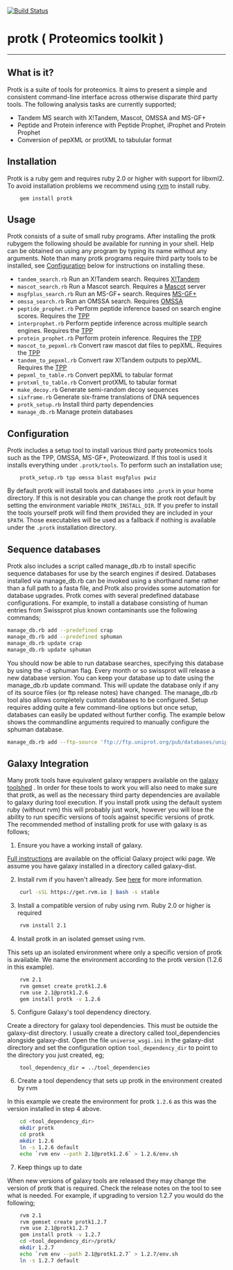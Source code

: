
[![Build Status](https://travis-ci.org/iracooke/protk.png?branch=master)](https://travis-ci.org/iracooke/protk)

# protk ( Proteomics toolkit )


***
## What is it?

Protk is a suite of tools for proteomics. It aims to present a simple and consistent command-line interface across otherwise disparate third party tools.  The following analysis tasks are currently supported; 

- Tandem MS search with X!Tandem, Mascot, OMSSA and MS-GF+
- Peptide and Protein inference with Peptide Prophet, iProphet and Protein Prophet
- Conversion of pepXML or protXML to tabulular format


## Installation
 
Protk is a ruby gem and requires ruby 2.0 or higher with support for libxml2. To avoid installation problems we recommend using [rvm](https://rvm.io) to install ruby.

``` shell
    gem install protk
```



## Usage

Protk consists of a suite of small ruby programs.  After installing the protk rubygem the following should be available for running in your shell.  Help can be obtained on using any program by typing its name without any arguments.  Note than many protk programs require third party tools to be installed, see [Configuration](#user-content-configuration) below for instructions on installing these.

- `tandem_search.rb` Run an X!Tandem search. Requires [X!Tandem](http://www.thegpm.org/TANDEM/)
- `mascot_search.rb` Run a Mascot search. Requires a [Mascot](http://www.matrixscience.com/server.html) server
- `msgfplus_search.rb` Run an MS-GF+ search. Requires [MS-GF+](https://bix-lab.ucsd.edu/pages/viewpage.action?pageId=13533355)
- `omssa_search.rb` Run an OMSSA search. Requires [OMSSA](ftp://ftp.ncbi.nih.gov/pub/lewisg/omssa/CURRENT/)
- `peptide_prophet.rb` Perform peptide inference based on search engine scores. Requires the [TPP](http://sourceforge.net/projects/sashimi/files/Trans-Proteomic%20Pipeline%20%28TPP%29/)
- `interprophet.rb` Perform peptide inference across multiple search engines. Requires the [TPP](http://sourceforge.net/projects/sashimi/files/Trans-Proteomic%20Pipeline%20%28TPP%29/)
- `protein_prophet.rb` Perform protein inference. Requires the [TPP](http://sourceforge.net/projects/sashimi/files/Trans-Proteomic%20Pipeline%20%28TPP%29/)
- `mascot_to_pepxml.rb` Convert raw mascot dat files to pepXML. Requires the [TPP](http://sourceforge.net/projects/sashimi/files/Trans-Proteomic%20Pipeline%20%28TPP%29/)
- `tandem_to_pepxml.rb` Convert raw X!Tandem outputs to pepXML. Requires the [TPP](http://sourceforge.net/projects/sashimi/files/Trans-Proteomic%20Pipeline%20%28TPP%29/)
- `pepxml_to_table.rb` Convert pepXML to tabular format
- `protxml_to_table.rb` Convert protXML to tabular format
- `make_decoy.rb` Generate semi-random decoy sequences
- `sixframe.rb` Generate six-frame translations of DNA sequences
- `protk_setup.rb` Install third party dependencies
- `manage_db.rb` Manage protein databases

## Configuration

Protk includes a setup tool to install various third party proteomics tools such as the TPP, OMSSA, MS-GF+, Proteowizard.  If this tool is used it installs everything under `.protk/tools`.  To perform such an installation use;

```shell
    protk_setup.rb tpp omssa blast msgfplus pwiz
```

By default protk will install tools and databases into `.protk` in your home directory.  If this is not desirable you can change the protk root default by setting the environment variable `PROTK_INSTALL_DIR`. If you prefer to install the tools yourself protk will find them provided they are included in your `$PATH`. Those executables will be used as a fallback if nothing is available under the `.protk` installation directory.


## Sequence databases

Protk also includes a script called manage_db.rb to install specific sequence databases for use by the search engines if desired. Databases installed via manage_db.rb can be invoked using a shorthand name rather than a full path to a fasta file, and Protk also provides some automation for database upgrades. Protk comes with several predefined database configurations. For example, to install a database consisting of human entries from Swissprot plus known contaminants use the following commands;

```sh
manage_db.rb add --predefined crap
manage_db.rb add --predefined sphuman
manage_db.rb update crap
manage_db.rb update sphuman
```

You should now be able to run database searches, specifying this database by using the -d sphuman flag.  Every month or so swissprot will release a new database version. You can keep your database up to date using the manage_db.rb update command. This will update the database only if any of its source files (or ftp release notes) have changed. The manage_db.rb tool also allows completely custom databases to be configured. Setup requires adding quite a few command-line options but once setup, databases can easily be updated without further config. The example below shows the commandline arguments required to manually configure the sphuman database.

```sh
manage_db.rb add --ftp-source 'ftp://ftp.uniprot.org/pub/databases/uniprot/current_release/knowledgebase/complete/uniprot_sprot.fasta.gz ftp://ftp.uniprot.org/pub/databases/uniprot/current_release/knowledgebase/complete/reldate.txt' --include-filters '/OS=Homo\ssapiens/' --id-regex 'sp\|.*\|(.*?)\s' --add-decoys --make-blast-index --archive-old sphuman
```

## Galaxy Integration

Many protk tools have equivalent galaxy wrappers available on the [galaxy toolshed](http://toolshed.g2.bx.psu.edu/) .  In order for these tools to work you will also need to make sure that protk, as well as the necessary third party dependencies are available to galaxy during tool execution. If you install protk using the default system ruby (without rvm) this will probably just work, however you will lose the ability to run specific versions of tools against specific versions of protk.  The recommended method of installing protk for use with galaxy is as follows;

1. Ensure you have a working install of galaxy. 

[Full instructions](https://wiki.galaxyproject.org/Admin/GetGalaxy) are available on the official Galaxy project wiki page.  We assume you have galaxy installed in a directory called galaxy-dist.

2. Install rvm if you haven't allready.  See [here](https://rvm.io/) for more information.

```bash
	curl -sSL https://get.rvm.io | bash -s stable
```

3. Install a compatible version of ruby using rvm. Ruby 2.0 or higher is required

```bash
	rvm install 2.1
```

4.  Install protk in an isolated gemset using rvm.

This sets up an isolated environment where only a specific version of protk is available.  We name the environment according to the protk version (1.2.6 in this example).

```bash
	rvm 2.1
	rvm gemset create protk1.2.6
	rvm use 2.1@protk1.2.6
	gem install protk -v 1.2.6
```

5. Configure Galaxy's tool dependency directory.

Create a directory for galaxy tool dependencies. This must be outside the galaxy-dist directory. I usually create a directory called tool_dependencies alongside galaxy-dist.
Open the file `universe_wsgi.ini` in the galaxy-dist directory and set the configuration option `tool_dependency_dir` to point to the directory you just created, eg;

```
	tool_dependency_dir = ../tool_dependencies
```

6.  Create a tool dependency that sets up protk in the environment created by rvm

In this example we create the environment for protk `1.2.6` as this was the version installed in step 4 above.

```bash
	cd <tool_dependency_dir>
	mkdir protk
	cd protk
	mkdir 1.2.6
	ln -s 1.2.6 default
	echo `rvm env --path 2.1@protk1.2.6` > 1.2.6/env.sh
```

7. Keep things up to date

When new versions of galaxy tools are released they may change the version of protk that is required.  Check the release notes on the tool to see what is needed.  For example, if upgrading to version 1.2.7 you would do the following;

```bash
	rvm 2.1
	rvm gemset create protk1.2.7
	rvm use 2.1@protk1.2.7
	gem install protk -v 1.2.7
	cd <tool_dependency_dir>/protk/
	mkdir 1.2.7
	echo `rvm env --path 2.1@protk1.2.7` > 1.2.7/env.sh
	ln -s 1.2.7 default
```


